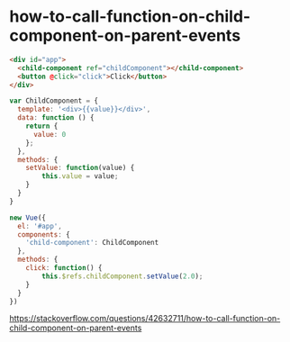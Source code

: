 # how-to-call-function-on-child-component-on-parent-events

```html
<div id="app">
  <child-component ref="childComponent"></child-component>
  <button @click="click">Click</button>  
</div>
```

```js
var ChildComponent = {
  template: '<div>{{value}}</div>',
  data: function () {
    return {
      value: 0
    };
  },
  methods: {
    setValue: function(value) {
        this.value = value;
    }
  }
}

new Vue({
  el: '#app',
  components: {
    'child-component': ChildComponent
  },
  methods: {
    click: function() {
        this.$refs.childComponent.setValue(2.0);
    }
  }
})
```

https://stackoverflow.com/questions/42632711/how-to-call-function-on-child-component-on-parent-events